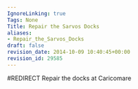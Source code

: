 ```yaml
---
IgnoreLinking: true
Tags: None
Title: Repair the Sarvos Docks
aliases:
- Repair_the_Sarvos_Docks
draft: false
revision_date: 2014-10-09 10:40:45+00:00
revision_id: 29585
---
```


#REDIRECT Repair the docks at Caricomare